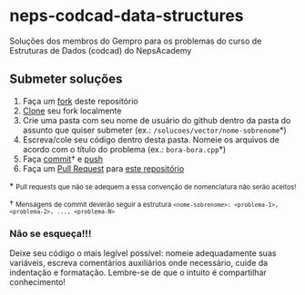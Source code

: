 # neps-codcad-data-structures
Soluções dos membros do Gempro para os problemas do curso de Estruturas de Dados (codcad) do NepsAcademy

## Submeter soluções
1. Faça um [fork](https://docs.github.com/pt/get-started/quickstart/fork-a-repo?tool=cli) deste repositório
2. [Clone](https://docs.github.com/pt/repositories/creating-and-managing-repositories/cloning-a-repository) seu fork localmente
3. Crie uma pasta com seu nome de usuário do github dentro da pasta do assunto que quiser submeter (ex.: `/solucoes/vector/nome-sobrenome`*)
4. Escreva/cole seu código dentro desta pasta. Nomeie os arquivos de acordo com o título do problema (ex.: `bora-bora.cpp`*)
5. Faça [commit](https://github.com/git-guides/git-commit)† e [push](https://docs.github.com/pt/get-started/using-git/pushing-commits-to-a-remote-repository)
6. Faça um [Pull Request](https://docs.github.com/pt/pull-requests/collaborating-with-pull-requests/proposing-changes-to-your-work-with-pull-requests/creating-a-pull-request) para [este repositório](https://github.com/gempro-usprp/neps-codcad-data-structures)

\* <small>Pull requests que não se adequem a essa convenção de nomenclatura não serão aceitos!</small>

† <small>Mensagens de commit deverão seguir a estrutura `<nome-sobrenome>: <problema-1>, <problema-2>, ..., <problema-N>`</small>

### **Não se esqueça!!!**
Deixe seu código o mais legível possível: nomeie adequadamente suas variáveis,
escreva comentários auxiliários onde necessário, cuide da indentação e formatação. Lembre-se de que o intuito é compartilhar conhecimento!
